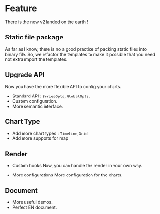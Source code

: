 
# Feature

There is the new v2 landed on the earth !

## Static file package

As far as I know, there is no a good practice of packing static files into binary file.
So, we refactor the templates to make it possible that you need not extra import the templates.

## Upgrade API

Now you have the more flexible API to config your charts.
- Standard API : `SeriesOpts`, `GlobalOpts`.
- Custom configuration.
- More semantic interface.

## Chart Type

- Add more chart types : `Timeline`,`Grid`
- Add more supports for map

## Render

- Custom hooks
  Now, you can handle the render in your own way.
  
- More configurations
  More configuration for the charts.
  
## Document

- More useful demos.
- Perfect EN document.